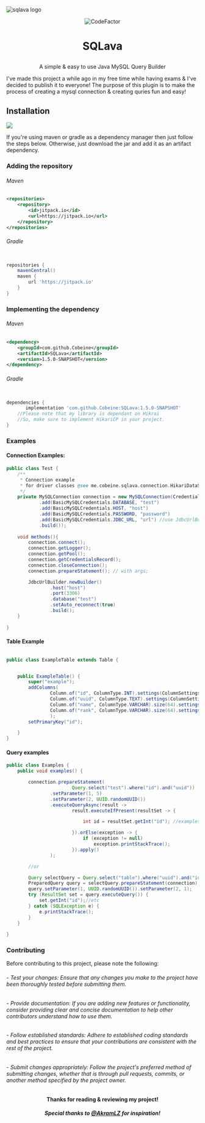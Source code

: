 <img src="https://cdn.discordapp.com/attachments/1070339329420951694/1182980064183328828/sql_lava_logo.png" alt="sqlava logo">  

<p align="center" href="https://www.codefactor.io/repository/github/cobeine/sqlava"><img src="https://www.codefactor.io/repository/github/cobeine/sqlava/badge" alt="CodeFactor" /></p> 
  
# <p align="center">SQLava</p>
 <p align="center">A simple & easy to use Java MySQL Query Builder</p>
I've made this project a while ago in my free time while having exams & I've decided to publish it to everyone!
The purpose of this plugin is to make the process of creating a mysql connection & creating quries fun and easy!

## Installation
[![](https://jitpack.io/v/Cobeine/SQLava.svg)](https://jitpack.io/#Cobeine/SQLava)
<p></p>
If you're using maven or gradle as a dependency manager then just follow the steps below.
Otherwise, just download the jar and add it as an artifact dependency.

### Adding the repository

###### Maven
```xml
<repositories>
    <repository>
        <id>jitpack.io</id>
        <url>https://jitpack.io</url>
    </repository>
</repositories>
```

###### Gradle
```groovy

repositories {
    mavenCentral()
    maven {
        url 'https://jitpack.io'
    }
}
```

### Implementing the dependency

###### Maven
```xml
<dependency>
    <groupId>com.github.Cobeine</groupId>
    <artifactId>SQLava</artifactId>
    <version>1.5.0-SNAPSHOT</version>
</dependency>
```

###### Gradle
```groovy

dependencies {
	   implementation 'com.github.Cobeine:SQLava:1.5.0-SNAPSHOT'
    //Please note that my library is dependant on Hikrai
    //So, make sure to implement HikariCP in your project.
}
```

### Examples

#### Connection Examples:
```java
public class Test {
    /**
     * Connection example
     * for driver classes @see me.cobeine.sqlava.connection.HikariDataSourcePresets.class
     */
    private MySQLConnection connection = new MySQLConnection(CredentialsRecord.builder()
            .add(BasicMySQLCredentials.DATABASE, "test")
            .add(BasicMySQLCredentials.HOST, "host")
            .add(BasicMySQLCredentials.PASSWORD, "password")
            .add(BasicMySQLCredentials.JDBC_URL, "url") //use JdbcUrlBuilder
            .build());
    
    void methods(){
        connection.connect();
        connection.getLogger();
        connection.getPool();
        connection.getCredentialsRecord();
        connection.closeConnection();
        connection.prepareStatement(); // with args;

        JdbcUrlBuilder.newBuilder()
                .host("host")
                .port(3306)
                .database("test")
                .setAuto_reconnect(true)
                .build();
    }
    
}

```
#### Table Example
```java 

public class ExampleTable extends Table {


    public ExampleTable() {
        super("example");
        addColumns(
                Column.of("id", ColumnType.INT).settings(ColumnSettings.AUTO_INCREMENT, ColumnSettings.UNIQUE),
                Column.of("uuid", ColumnType.TEXT).settings(ColumnSettings.NOT_NULL, ColumnSettings.UNIQUE).defaultValue("none"),
                Column.of("name", ColumnType.VARCHAR).size(64).settings(ColumnSettings.NOT_NULL, ColumnSettings.UNIQUE).defaultValue("none"),
                Column.of("rank", ColumnType.VARCHAR).size(64).settings(ColumnSettings.NOT_NULL).defaultValue("DEFAULT")
                );
        setPrimaryKey("id");

    }
}
```

#### Query examples
```java
public class Examples {
    public void examples() {

        connection.prepareStatement(
                        Query.select("test").where("id").and("uuid"))
                .setParameter(1, 5)
                .setParameter(2, UUID.randomUUID())
                .executeQueryAsync(result ->
                        result.executeIfPresent(resultSet -> {

                            int id = resultSet.getInt("id"); //examples

                        }).orElse(exception -> {
                            if (exception != null)
                                exception.printStackTrace();
                        }).apply()
                );

        //or

        Query selectQuery = Query.select("table").where("uuid").and("id");
        PreparedQuery query = selectQuery.prepareStatement(connection);
        query.setParameter(1, UUID.randomUUID()).setParameter(2, 1);
        try (ResultSet set = query.executeQuery()) {
            set.getInt("id");//etc
        } catch (SQLException e) {
            e.printStackTrace();
        }
    }
    
}

```


### Contributing

Before contributing to this project, please note the following:

###### - Test your changes: Ensure that any changes you make to the project have been thoroughly tested before submitting them.

###### - Provide documentation: If you are adding new features or functionality, consider providing clear and concise documentation to help other contributors understand how to use them.

###### - Follow established standards: Adhere to established coding standards and best practices to ensure that your contributions are consistent with the rest of the project.

###### - Submit changes appropriately: Follow the project's preferred method of submitting changes, whether that is through pull requests, commits, or another method specified by the project owner.


#### <p align="center">Thanks for reading & reviewing my project!</p>
##### <p align="center"> Special thanks to <a href="https://github.com/AkramLZ">@AkramLZ</a> for inspiration!</p>





